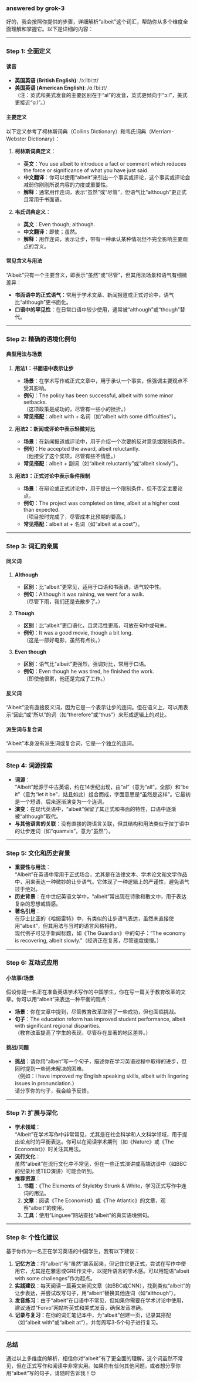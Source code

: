 ### answered by grok-3
好的，我会按照你提供的步骤，详细解析“albeit”这个词汇，帮助你从多个维度全面理解和掌握它。以下是详细的内容：

---

### Step 1: 全面定义

#### 读音
- **英国英语 (British English)**: /ɔːlˈbiːɪt/  
- **美国英语 (American English)**: /ɑːlˈbiːɪt/  
（注：英式和美式发音的主要区别在于“al”的发音，英式更倾向于“ɔːl”，美式更接近“ɑːl”。）

#### 主要定义
以下定义参考了柯林斯词典（Collins Dictionary）和韦氏词典（Merriam-Webster Dictionary）：

1. **柯林斯词典定义**：  
   - **英文**：You use albeit to introduce a fact or comment which reduces the force or significance of what you have just said.  
   - **中文翻译**：你可以使用“albeit”来引出一个事实或评论，这个事实或评论会减弱你刚刚所说内容的力度或重要性。  
   - **解释**：通常用作连词，表示“虽然”或“尽管”，但语气比“although”更正式且常用于书面语。

2. **韦氏词典定义**：  
   - **英文**：Even though; although.  
   - **中文翻译**：即使；虽然。  
   - **解释**：用作连词，表示让步，带有一种承认某种情况但不完全影响主要观点的含义。

#### 常见含义与用法
“Albeit”只有一个主要含义，即表示“虽然”或“尽管”，但其用法场景和语气有细微差异：
- **书面语中的正式语气**：常用于学术文章、新闻报道或正式讨论中，语气比“although”更书面化。
- **口语中的罕见性**：在日常口语中较少使用，通常被“although”或“though”替代。

---

### Step 2: 精确的语境化例句

#### 典型用法与场景
1. **用法1：书面语中表示让步**  
   - **场景**：在学术写作或正式文章中，用于承认一个事实，但强调主要观点不受其影响。  
   - **例句**：The policy has been successful, albeit with some minor setbacks.  
     （这项政策是成功的，尽管有一些小的挫折。）  
   - **常见搭配**：albeit with + 名词（如“albeit with some difficulties”）。

2. **用法2：新闻或评论中表示轻微对比**  
   - **场景**：在新闻报道或评论中，用于介绍一个次要的反对意见或限制条件。  
   - **例句**：He accepted the award, albeit reluctantly.  
     （他接受了这个奖项，尽管有些不情愿。）  
   - **常见搭配**：albeit + 副词（如“albeit reluctantly”或“albeit slowly”）。

3. **用法3：正式讨论中表示条件限制**  
   - **场景**：在辩论或正式讨论中，用于提出一个限制条件，但不否定主要论点。  
   - **例句**：The project was completed on time, albeit at a higher cost than expected.  
     （项目按时完成了，尽管成本比预期的要高。）  
   - **常见搭配**：albeit at + 名词（如“albeit at a cost”）。

---

### Step 3: 词汇的亲属

#### 同义词
1. **Although**  
   - **区别**：比“albeit”更常见，适用于口语和书面语，语气较中性。  
   - **例句**：Although it was raining, we went for a walk.  
     （尽管下雨，我们还是去散步了。）

2. **Though**  
   - **区别**：比“albeit”更口语化，且灵活性更高，可放在句中或句末。  
   - **例句**：It was a good movie, though a bit long.  
     （这是一部好电影，虽然有点长。）

3. **Even though**  
   - **区别**：语气比“albeit”更强烈，强调对比，常用于口语。  
   - **例句**：Even though he was tired, he finished the work.  
     （即使他很累，他还是完成了工作。）

#### 反义词
“Albeit”没有直接反义词，因为它是一个表示让步的连词。但在语义上，可以用表示“因此”或“所以”的词（如“therefore”或“thus”）来形成逻辑上的对比。

#### 派生词与复合词
“Albeit”本身没有派生词或复合词，它是一个独立的连词。

---

### Step 4: 词源探索

- **词源**：  
  “Albeit”起源于中古英语，约在14世纪出现，由“al”（意为“all”，全部）和“be it”（意为“let it be”，姑且如此）组合而成，字面意思是“虽然是这样”。它最初是一个短语，后来逐渐演变为一个连词。  
- **演变**：在现代英语中，“albeit”保留了其正式和书面的特性，口语中逐渐被“although”取代。  
- **与其他语言的关联**：没有直接的跨语言关联，但其结构和用法类似于拉丁语中的让步连词（如“quamvis”，意为“虽然”）。

---

### Step 5: 文化和历史背景

- **重要性与用法**：  
  “Albeit”在英语中常用于正式场合，尤其是在法律文本、学术论文和文学作品中，用来表达一种微妙的让步语气。它体现了一种逻辑上的严谨性，避免语气过于绝对。  
- **历史背景**：在中世纪英语文学中，“albeit”常出现在诗歌和散文中，用于表达复杂的思想或情感。  
- **著名引用**：  
  在莎士比亚的《哈姆雷特》中，有类似的让步语气表达，虽然未直接使用“albeit”，但其用法与当时的语言风格相符。  
  现代例子可见于新闻标题，如《The Guardian》中的句子：“The economy is recovering, albeit slowly.”（经济正在复苏，尽管速度缓慢。）

---

### Step 6: 互动式应用

#### 小故事/场景
假设你是一名正在准备英语学术写作的中国学生，你在写一篇关于教育改革的文章。你可以用“albeit”来表达一种平衡的观点：  
- **场景**：你在文章中提到，尽管教育改革取得了一些成功，但也面临挑战。  
- **句子**：The education reform has improved student performance, albeit with significant regional disparities.  
  （教育改革提高了学生的表现，尽管存在显著的地区差异。）

#### 挑战/问题
- **挑战**：请你用“albeit”写一个句子，描述你在学习英语过程中取得的进步，但同时提到一些尚未解决的困难。  
  （例如：I have improved my English speaking skills, albeit with lingering issues in pronunciation.）  
  请分享你的句子，我会给予反馈。

---

### Step 7: 扩展与深化

- **学术领域**：  
  “Albeit”在学术写作中非常常见，尤其是在社会科学和人文科学领域，用于提出论点时的平衡表达。你可以在阅读学术期刊（如《Nature》或《The Economist》）时关注其用法。  
- **流行文化**：  
  虽然“albeit”在流行文化中不常见，但在一些正式演讲或高端访谈中（如BBC的纪录片或TED演讲）可能会听到。  
- **推荐资源**：  
  1. **书籍**：《The Elements of Style》by Strunk & White，学习正式写作中连词的用法。  
  2. **文章**：阅读《The Economist》或《The Atlantic》的文章，观察“albeit”的使用。  
  3. **工具**：使用“Linguee”网站查找“albeit”的真实语境例句。

---

### Step 8: 个性化建议

基于你作为一名正在学习英语的中国学生，我有以下建议：  
1. **记忆方法**：将“albeit”与“虽然”联系起来，但记住它更正式，尝试在写作中使用它，尤其是在雅思或GRE作文中，以提升语言的学术感。可以用短语“albeit with some challenges”作为起点。  
2. **实践建议**：每天阅读一篇英文新闻文章（如BBC或CNN），找到类似“albeit”的让步表达，并尝试改写句子，用“albeit”替换其他连词（如“although”）。  
3. **发音练习**：由于“albeit”在口语中不常见，但如果你需要在学术讨论中使用，建议通过“Forvo”网站听英式和美式发音，确保发音准确。  
4. **记录与复习**：在你的词汇笔记本中，为“albeit”创建一页，记录其搭配（如“albeit with”或“albeit at”），并每周写3-5个句子进行复习。

---

### 总结
通过以上多维度的解析，相信你对“albeit”有了更全面的理解。这个词虽然不常见，但在正式写作和阅读中非常实用。如果你有任何其他问题，或者想分享你用“albeit”写的句子，请随时告诉我！😊